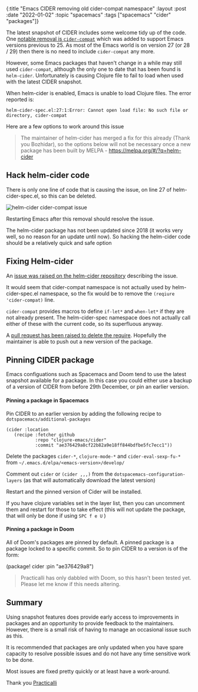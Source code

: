 {:title "Emacs CIDER removing old cider-compat namespace"
:layout :post
:date "2022-01-02"
:topic "spacemacs"
:tags  ["spacemacs" "cider" "packages"]}

The latest snapshot of CIDER includes some welcome tidy up of the code.  One [notable removal is `cider-compat`](https://github.com/clojure-emacs/cider/commit/c60598fa4df6cdd3331c29b8e319cc23de1b7cc6) which was added to support Emacs versions previous to 25.  As most of the Emacs world is on version 27 (or 28 / 29) then there is no need to include `cider-compat` any more.

However, some Emacs packages that haven't change in a while may still used `cider-compat`, although the only one to date that has been found is `helm-cider`.  Unfortunately is causing Clojure file to fail to load when used with the latest CIDER snapshot.

When helm-cider is enabled, Emacs is unable to load Clojure files.  The error reported is:

```
helm-cider-spec.el:27:1:Error: Cannot open load file: No such file or directory, cider-compat
```

Here are a few options to work around this issue

> The maintainer of helm-cider has merged a fix for this already (Thank you Bozhidar), so the options below will not be necessary once a new package has been built by MELPA - https://melpa.org/#/?q=helm-cider


<!-- more -->


## Hack helm-cider code

There is only one line of code that is causing the issue, on line 27 of helm-cider-spec.el, so this can be deleted.

![helm-cider cider-compat issue](https://raw.githubusercontent.com/practicalli/graphic-design/live/spacemacs/screenshots/emacs-helm-cider-spec-compat-line.png)

Restarting Emacs after this removal should resolve the issue.

The helm-cider package has not been updated since 2018 (it works very well, so no reason for an update until now).  So hacking the helm-cider code should be a relatively quick and safe option

## Fixing Helm-cider

An [issue was raised on the helm-cider repository](https://github.com/clojure-emacs/helm-cider/issues/12) describing the issue.

It would seem that cider-compat namespace is not actually used by helm-cider-spec.el namespace, so the fix would be to remove the `(reqiure 'cider-compat)` line.

`cider-compat` provides macros to define `if-let*` and `when-let*` if they are not already present.  The helm-cider-spec namespace does not actually call either of these with the current code, so its superfluous anyway.

A [pull request has been raised to delete the require](https://github.com/clojure-emacs/helm-cider/pull/13).  Hopefully the maintainer is able to push out a new version of the package.


## Pinning CIDER package

Emacs configuations such as Spacemacs and Doom tend to use the latest snapshot available for a package.  In this case you could either use a backup of a version of CIDER from before 29th December, or pin an earlier version.


#### Pinning a package in Spacemacs

Pin CIDER to an earlier version by adding the following recipe to `dotspacemacs/additional-packages`

```elisp
(cider :location
   (recipe :fetcher github
           :repo "clojure-emacs/cider"
           :commit "ae376429a8cf22b82a9e18ff844bdfbe5fc7ecc1"))
```

Delete the packages `cider-*`, `clojure-mode-*` and `cider-eval-sexp-fu-*` from `~/.emacs.d/elpa/<emacs-version>/develop/`

Comment out `cider` or `(cider ,,,)` from the `dotspacemacs-configuration-layers` (as that will automatically download the latest version)

Restart and the pinned version of Cider will be installed.

If you have clojure variables set in the layer list, then you can uncomment them and restart for those to take effect (this will not update the package, that will only be done if using `SPC f e U` )


#### Pinning a package in Doom

All of Doom's packages are pinned by default. A pinned package is a package locked to a specific commit. So to pin CIDER to a version is of the form:

(package! cider :pin "ae376429a8")


> Practicalli has only dabbled with Doom, so this hasn't been tested yet.  Please let me know if this needs altering.


## Summary

Using snapshot features does provide early access to improvements in packages and an opportunity to provide feedback to the maintainers.  However, there is a small risk of having to manage an occasional issue such as this.

It is recommended that packages are only updated when you have spare capacity to resolve possible issues and do not have any time sensitive work to be done.

Most issues are fixed pretty quickly or at least have a work-around.

Thank you
[Practicalli](https://practical.li/)
